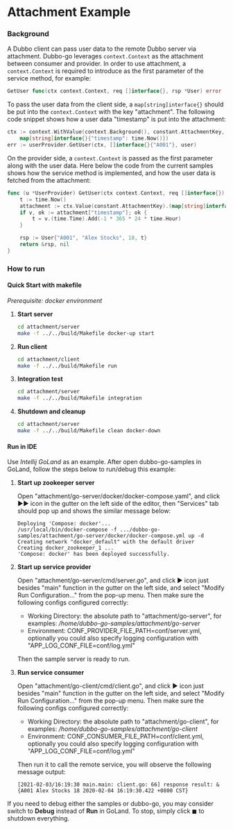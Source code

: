 # Attachment Example

### Background

A Dubbo client can pass user data to the remote Dubbo server via attachment. Dubbo-go leverages `context.Context` as the attachment between consumer and provider. In order to use attachment, a `context.Context` is required to introduce as the first parameter of the service method, for example:

```go
GetUser func(ctx context.Context, req []interface{}, rsp *User) error
```

To pass the user data from the client side, a `map[string]interface{}` should be put into the `context.Context` with the key "attachment". The following code snippet shows how a user data "timestamp" is put into the attachment:

```go
ctx := context.WithValue(context.Background(), constant.AttachmentKey, 
	map[string]interface{}{"timestamp": time.Now()})
err := userProvider.GetUser(ctx, []interface{}{"A001"}, user)
```

On the provider side, a `context.Context` is passed as the first parameter along with the user data. Here below the code from the current samples shows how the service method is implemented, and how the user data is fetched from the attachment:

```go
func (u *UserProvider) GetUser(ctx context.Context, req []interface{}) (*User, error) {
	t := time.Now()
	attachment := ctx.Value(constant.AttachmentKey).(map[string]interface{})
	if v, ok := attachment["timestamp"]; ok {
		t = v.(time.Time).Add(-1 * 365 * 24 * time.Hour)
	}

	rsp := User{"A001", "Alex Stocks", 18, t}
	return &rsp, nil
}
```

### How to run

#### Quick Start with makefile

*Prerequisite: docker environment*

1. **Start server**
    ```bash
    cd attachment/server
    make -f ../../build/Makefile docker-up start
    ```
2. **Run client**
    ```bash
   cd attachment/client
   make -f ../../build/Makefile run 
   ```
3. **Integration test**
   ```bash
   cd attachment/server
   make -f ../../build/Makefile integration
   ```
4. **Shutdown and cleanup**
   ```bash
   cd attachment/server
   make -f ../../build/Makefile clean docker-down
   ```

#### Run in IDE

Use *Intellij GoLand* as an example. After open dubbo-go-samples in GoLand, follow the steps below to run/debug this example:

1. **Start up zookeeper server**
   
   Open "attachment/go-server/docker/docker-compose.yaml", and click ▶︎▶︎ icon in the gutter on the left side of the editor, then "Services" tab should pop up and shows the similar message below:
   ```
   Deploying 'Compose: docker'...
   /usr/local/bin/docker-compose -f .../dubbo-go-samples/attachment/go-server/docker/docker-compose.yml up -d
   Creating network "docker_default" with the default driver
   Creating docker_zookeeper_1 ...
   'Compose: docker' has been deployed successfully.
   ```
   
2. **Start up service provider**

   Open "attachment/go-server/cmd/server.go", and click ▶︎ icon just besides "main" function in the gutter on the left side, and select "Modify Run Configuration..." from the pop-up menu. Then make sure the following configs configured correctly:
   * Working Directory: the absolute path to "attachment/go-server", for examples: */home/dubbo-go-samples/attachment/go-server*
   * Environment: CONF_PROVIDER_FILE_PATH=conf/server.yml, optionally you could also specify logging configuration with "APP_LOG_CONF_FILE=conf/log.yml"
   
   Then the sample server is ready to run. 
     
3. **Run service consumer**

   Open "attachment/go-client/cmd/client.go", and click ▶︎ icon just besides "main" function in the gutter on the left side, and select "Modify Run Configuration..." from the pop-up menu. Then make sure the following configs configured correctly:
   * Working Directory: the absolute path to "attachment/go-client", for examples: */home/dubbo-go-samples/attachment/go-client*
   * Environment: CONF_CONSUMER_FILE_PATH=conf/client.yml, optionally you could also specify logging configuration with "APP_LOG_CONF_FILE=conf/log.yml"
     
   Then run it to call the remote service, you will observe the following message output:
   ```
   [2021-02-03/16:19:30 main.main: client.go: 66] response result: &{A001 Alex Stocks 18 2020-02-04 16:19:30.422 +0800 CST}
   ```

If you need to debug either the samples or dubbo-go, you may consider switch to **Debug** instead of **Run** in GoLand. To stop, simply click ◼︎ to shutdown everything.

